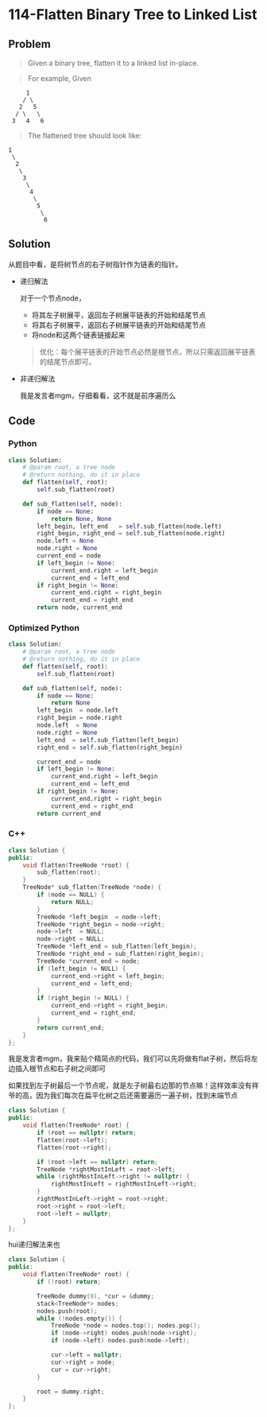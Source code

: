 # 114-Flatten Binary Tree to Linked List

## Problem

> Given a binary tree, flatten it to a linked list in-place.

> For example,
> Given
>
         1
        / \
       2   5
      / \   \
     3   4   6
> The flattened tree should look like:
>
	1
	 \
	  2
	   \
	    3
	     \
	      4
	       \
	        5
	         \
	          6

## Solution

从题目中看，是将树节点的右子树指针作为链表的指针。

- 递归解法

	对于一个节点node，
	- 将其左子树展平，返回左子树展平链表的开始和结尾节点
	- 将其右子树展平，返回右子树展平链表的开始和结尾节点
	- 将node和这两个链表链接起来

	> 优化：每个展平链表的开始节点必然是根节点，所以只需返回展平链表的结尾节点即可。

- 非递归解法

	我是发言者mgm，仔细看看，这不就是前序遍历么

## Code

### Python

```python
class Solution:
    # @param root, a tree node
    # @return nothing, do it in place
    def flatten(self, root):
        self.sub_flatten(root)

    def sub_flatten(self, node):
        if node == None:
            return None, None
        left_begin, left_end   = self.sub_flatten(node.left)
        right_begin, right_end = self.sub_flatten(node.right)
        node.left = None
        node.right = None
        current_end = node
        if left_begin != None:
            current_end.right = left_begin
            current_end = left_end
        if right_begin != None:
            current_end.right = right_begin
            current_end = right_end
        return node, current_end
```

### Optimized Python

```python
class Solution:
    # @param root, a tree node
    # @return nothing, do it in place
    def flatten(self, root):
        self.sub_flatten(root)

    def sub_flatten(self, node):
        if node == None:
            return None
        left_begin  = node.left
        right_begin = node.right
        node.left  = None
        node.right = None
        left_end  = self.sub_flatten(left_begin)
        right_end = self.sub_flatten(right_begin)

        current_end = node
        if left_begin != None:
            current_end.right = left_begin
            current_end = left_end
        if right_begin != None:
            current_end.right = right_begin
            current_end = right_end
        return current_end
```

### C++

```cpp
class Solution {
public:
    void flatten(TreeNode *root) {
        sub_flatten(root);
    }
    TreeNode* sub_flatten(TreeNode *node) {
        if (node == NULL) {
            return NULL;
        }
        TreeNode *left_begin  = node->left;
        TreeNode *right_begin = node->right;
        node->left  = NULL;
        node->right = NULL;
        TreeNode *left_end = sub_flatten(left_begin);
        TreeNode *right_end = sub_flatten(right_begin);
        TreeNode *current_end = node;
        if (left_begin != NULL) {
            current_end->right = left_begin;
            current_end = left_end;
        }
        if (right_begin != NULL) {
            current_end->right = right_begin;
            current_end = right_end;
        }
        return current_end;
    }
};
```

我是发言者mgm，我来贴个精简点的代码，我们可以先将做有flat子树，然后将左边插入根节点和右子树之间即可

如果找到左子树最后一个节点呢，就是左子树最右边那的节点嘛！这样效率没有祥爷的高，因为我们每次在扁平化树之后还需要遍历一遍子树，找到末端节点

```cpp
class Solution {
public:
    void flatten(TreeNode* root) {
        if (root == nullptr) return;
        flatten(root->left);
        flatten(root->right);

        if (root->left == nullptr) return;
        TreeNode *rightMostInLeft = root->left;
        while (rightMostInLeft->right != nullptr) {
            rightMostInLeft = rightMostInLeft->right;
        }
        rightMostInLeft->right = root->right;
        root->right = root->left;
        root->left = nullptr;
    }
};
```

hui递归解法来也

```cpp
class Solution {
public:
    void flatten(TreeNode* root) {
        if (!root) return;

        TreeNode dummy(0), *cur = &dummy;
        stack<TreeNode*> nodes;
        nodes.push(root);
        while (!nodes.empty()) {
            TreeNode *node = nodes.top(); nodes.pop();
            if (node->right) nodes.push(node->right);
            if (node->left) nodes.push(node->left);

            cur->left = nullptr;
            cur->right = node;
            cur = cur->right;
        }

        root = dummy.right;
    }
};
```
